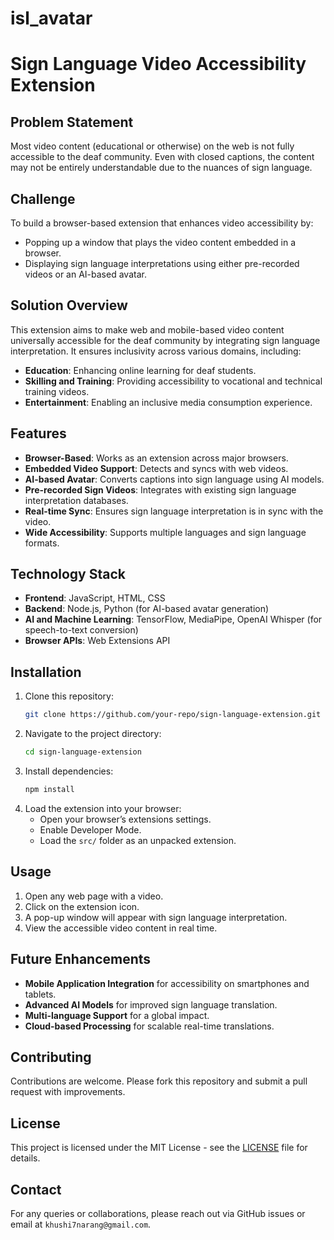 # isl_avatar
# Sign Language Video Accessibility Extension

## Problem Statement
Most video content (educational or otherwise) on the web is not fully accessible to the deaf community. Even with closed captions, the content may not be entirely understandable due to the nuances of sign language.

## Challenge
To build a browser-based extension that enhances video accessibility by:
- Popping up a window that plays the video content embedded in a browser.
- Displaying sign language interpretations using either pre-recorded videos or an AI-based avatar.

## Solution Overview
This extension aims to make web and mobile-based video content universally accessible for the deaf community by integrating sign language interpretation. It ensures inclusivity across various domains, including:
- **Education**: Enhancing online learning for deaf students.
- **Skilling and Training**: Providing accessibility to vocational and technical training videos.
- **Entertainment**: Enabling an inclusive media consumption experience.

## Features
- **Browser-Based**: Works as an extension across major browsers.
- **Embedded Video Support**: Detects and syncs with web videos.
- **AI-based Avatar**: Converts captions into sign language using AI models.
- **Pre-recorded Sign Videos**: Integrates with existing sign language interpretation databases.
- **Real-time Sync**: Ensures sign language interpretation is in sync with the video.
- **Wide Accessibility**: Supports multiple languages and sign language formats.

## Technology Stack
- **Frontend**: JavaScript, HTML, CSS
- **Backend**: Node.js, Python (for AI-based avatar generation)
- **AI and Machine Learning**: TensorFlow, MediaPipe, OpenAI Whisper (for speech-to-text conversion)
- **Browser APIs**: Web Extensions API

## Installation
1. Clone this repository:
   ```sh
   git clone https://github.com/your-repo/sign-language-extension.git
   ```
2. Navigate to the project directory:
   ```sh
   cd sign-language-extension
   ```
3. Install dependencies:
   ```sh
   npm install
   ```
4. Load the extension into your browser:
   - Open your browser’s extensions settings.
   - Enable Developer Mode.
   - Load the `src/` folder as an unpacked extension.

## Usage
1. Open any web page with a video.
2. Click on the extension icon.
3. A pop-up window will appear with sign language interpretation.
4. View the accessible video content in real time.

## Future Enhancements
- **Mobile Application Integration** for accessibility on smartphones and tablets.
- **Advanced AI Models** for improved sign language translation.
- **Multi-language Support** for a global impact.
- **Cloud-based Processing** for scalable real-time translations.

## Contributing
Contributions are welcome. Please fork this repository and submit a pull request with improvements.

## License
This project is licensed under the MIT License - see the [LICENSE](LICENSE) file for details.

## Contact
For any queries or collaborations, please reach out via GitHub issues or email at `khushi7narang@gmail.com`.

